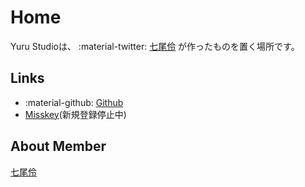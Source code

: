 # Home
Yuru Studioは、 :material-twitter: [七尾伶](Rei_Nanao/index.md) が作ったものを置く場所です。

## Links
- :material-github: [Github](https://github.com/Yuru-Studio)
- [Misskey](https://mk.yuru.studio)(新規登録停止中)

## About Member
[七尾伶](Rei_Nanao/index.md)